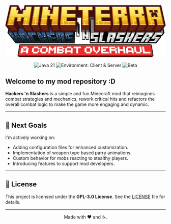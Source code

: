 <div align="center">
  <img alt="Hackers 'n Slashers logo" src="src/main/resources/logo.png" />
</div>

<div align="center">

![Java 21](https://img.shields.io/badge/Java-21-orange?style=flat&logo=coffeescript)
![Environment: Client & Server](https://img.shields.io/badge/Environment-Client%20%26%20Server-blue?style=flat)
![Beta](https://img.shields.io/badge/Status-Beta-yellow?style=flat)

</div>

## Welcome to my mod repository :D

**Hackers 'n Slashers** is a simple and fun Minecraft mod that reimagines combat strategies and mechanics, rework critical hits and refactors the overall combat logic to make the game more engaging and dynamic.

---

## 🚀 Next Goals
I'm actively working on:
- Adding configuration files for enhanced customization.
- Implementation of weapon type based parry animations.
- Custom behavior for mobs reacting to stealthy players.
- Introducing features to support mod developers.


---

## 📜 License

This project is licensed under the **GPL-3.0 License**. See the [LICENSE](LICENSE) file for details.

---

<div align="center">
  Made with ❤ and ☕.
</div>
